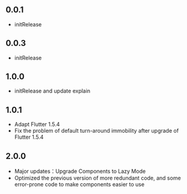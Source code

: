 ## 0.0.1

- initRelease

## 0.0.3

* initRelease

## 1.0.0

- initRelease and update explain

## 1.0.1

- Adapt Flutter 1.5.4
- Fix the problem of default turn-around immobility after upgrade of Flutter 1.5.4

## 2.0.0

- Major updates：Upgrade Components to Lazy Mode
- Optimized the previous version of more redundant code, and some error-prone code to make components easier to use

